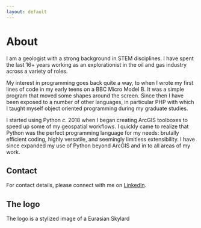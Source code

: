 ```yaml
---
layout: default
---
```


# About

I am a geologist with a strong background in STEM disciplines. I have spent the last 16+ years working as an explorationist in the oil and gas industry across a variety of roles.

My interest in programming goes back quite a way, to when I wrote my first lines of code in my early teens on a BBC Micro Model B. It was a simple program that moved some shapes around the screen. Since then I have been exposed to a number of other languages, in particular PHP with which I taught myself object oriented programming during my graduate studies.

I started using Python _c._ 2018 when I began creating ArcGIS toolboxes to speed up some of my geospatial workflows. I quickly came to realize that Python was the perfect programming language for my needs: brutally efficient coding, highly versatile, and seemingly limitless extensibility. I have since expanded my use of Python beyond ArcGIS and in to all areas of my work.

## Contact

For contact details, please connect with me on [LinkedIn](https://www.linkedin.com/in/domenico-lodola).

## The logo

The logo is a stylized image of a Eurasian Skylard


